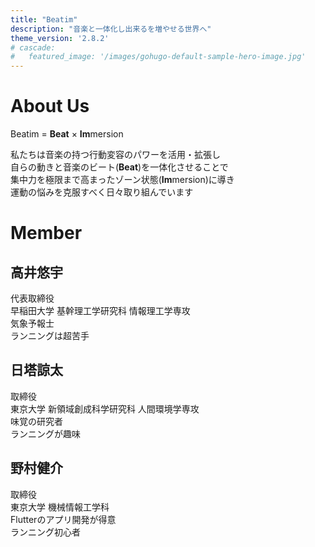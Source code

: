 ```yaml
---
title: "Beatim"
description: "音楽と一体化し出来るを増やせる世界へ"
theme_version: '2.8.2'
# cascade:
#   featured_image: '/images/gohugo-default-sample-hero-image.jpg'
---
```


# About Us

Beatim = **Beat** × **Im**mersion

私たちは音楽の持つ行動変容のパワーを活用・拡張し  
自らの動きと音楽のビート(**Beat**)を一体化させることで  
集中力を極限まで高まったゾーン状態(**Im**mersion)に導き  
運動の悩みを克服すべく日々取り組んでいます

# Member

## 高井悠宇

代表取締役  
早稲田大学 基幹理工学研究科 情報理工学専攻  
気象予報士  
ランニングは超苦手  

## 日塔諒太

取締役  
東京大学 新領域創成科学研究科 人間環境学専攻  
味覚の研究者  
ランニングが趣味

## 野村健介

取締役  
東京大学 機械情報工学科  
Flutterのアプリ開発が得意  
ランニング初心者
